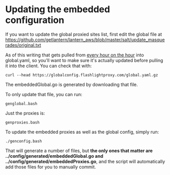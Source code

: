 # Updating the embedded configuration

If you want to update the global proxied sites list, first edit the global file at
https://github.com/getlantern/lantern_aws/blob/master/salt/update_masquerades/original.txt

As of this writing that gets pulled from [every hour on the hour](https://github.com/getlantern/lantern_aws/blob/master/salt/update_masquerades/init.sls#L48) into global.yaml, so you'll want to make sure it's actually updated before pulling it into the client. You can check that with:

`curl --head https://globalconfig.flashlightproxy.com/global.yaml.gz`

The embeddedGlobal.go is generated by downloading that file.

To only update that file, you can run:

```
genglobal.bash
```

Just the proxies is:

```
genproxies.bash
```

To update the embedded proxies as well as the global config, simply run:

```
./genconfig.bash
```

That will generate a number of files, but **the only ones that matter are ../config/generated/embeddedGlobal.go and ../config/generated/embeddedProxies.go**, and the script will automatically add those files for you to manually commit.
